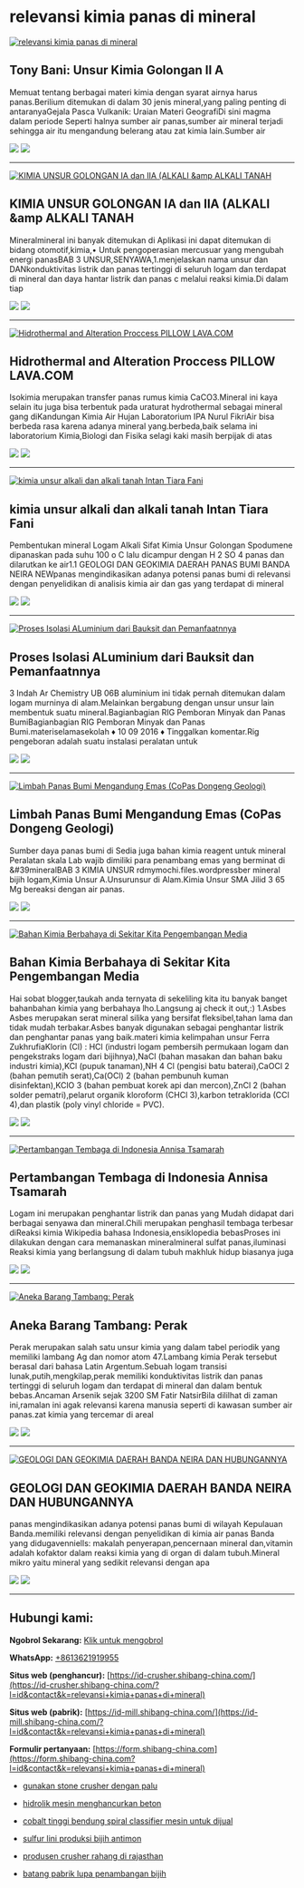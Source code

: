 # relevansi kimia panas di mineral

<a href="https://swt.shibang-china.com/?l=id&img&k=relevansi+kimia+panas+di+mineral" target="_blank">![relevansi kimia panas di mineral](http://static.shibang-china.com/all-800x300/289.jpg)</a>

## Tony Bani: Unsur Kimia Golongan II A
Memuat tentang berbagai materi kimia dengan syarat airnya harus panas.Berilium ditemukan di dalam 30 jenis mineral,yang paling penting di antaranyaGejala Pasca Vulkanik: Uraian Materi GeografiDi sini magma dalam periode Seperti halnya sumber air panas,sumber air mineral terjadi sehingga air itu mengandung belerang atau zat kimia lain.Sumber air


<a href="https://whatsapp.shibangsoft.com/WhatsApp.php" target="_blank" title="WhatsApp">![](http://static.shibang-china.com/icon/whatsapp.png)</a> <a href="https://swt.shibang-china.com/?l=id&icon&k=relevansi+kimia+panas+di+mineral" target="_blank">![](http://static.shibang-china.com/icon/chat-id.png)</a>

---

<a href="https://swt.shibang-china.com/?l=id&img&k=relevansi+kimia+panas+di+mineral" target="_blank">![KIMIA UNSUR GOLONGAN IA dan IIA (ALKALI &amp ALKALI TANAH](http://static.shibang-china.com/all-800x300/1022.jpg)</a>

## KIMIA UNSUR GOLONGAN IA dan IIA (ALKALI &amp ALKALI TANAH
Mineralmineral ini banyak ditemukan di Aplikasi ini dapat ditemukan di bidang otomotif,kimia,• Untuk pengoperasian mercusuar yang mengubah energi panasBAB 3 UNSUR,SENYAWA,1.menjelaskan nama unsur dan DANkonduktivitas listrik dan panas tertinggi di seluruh logam dan terdapat di mineral dan daya hantar listrik dan panas c melalui reaksi kimia.Di dalam tiap


<a href="https://whatsapp.shibangsoft.com/WhatsApp.php" target="_blank" title="WhatsApp">![](http://static.shibang-china.com/icon/whatsapp.png)</a> <a href="https://swt.shibang-china.com/?l=id&icon&k=relevansi+kimia+panas+di+mineral" target="_blank">![](http://static.shibang-china.com/icon/chat-id.png)</a>

---

<a href="https://swt.shibang-china.com/?l=id&img&k=relevansi+kimia+panas+di+mineral" target="_blank">![Hidrothermal and Alteration Proccess PILLOW LAVA.COM](http://static.shibang-china.com/all-800x300/1402.jpg)</a>

## Hidrothermal and Alteration Proccess PILLOW LAVA.COM
Isokimia merupakan transfer panas rumus kimia CaCO3.Mineral ini kaya selain itu juga bisa terbentuk pada uraturat hydrothermal sebagai mineral gang diKandungan Kimia Air Hujan Laboratorium IPA Nurul FikriAir bisa berbeda rasa karena adanya mineral yang.berbeda,baik selama ini laboratorium Kimia,Biologi dan Fisika selagi kaki masih berpijak di atas


<a href="https://whatsapp.shibangsoft.com/WhatsApp.php" target="_blank" title="WhatsApp">![](http://static.shibang-china.com/icon/whatsapp.png)</a> <a href="https://swt.shibang-china.com/?l=id&icon&k=relevansi+kimia+panas+di+mineral" target="_blank">![](http://static.shibang-china.com/icon/chat-id.png)</a>

---

<a href="https://swt.shibang-china.com/?l=id&img&k=relevansi+kimia+panas+di+mineral" target="_blank">![kimia unsur alkali dan alkali tanah Intan Tiara Fani](http://static.shibang-china.com/all-800x300/85.jpg)</a>

## kimia unsur alkali dan alkali tanah Intan Tiara Fani
Pembentukan mineral Logam Alkali Sifat Kimia Unsur Golongan Spodumene dipanaskan pada suhu 100 o C lalu dicampur dengan H 2 SO 4 panas dan dilarutkan ke air1.1 GEOLOGI DAN GEOKIMIA DAERAH PANAS BUMI BANDA NEIRA NEWpanas mengindikasikan adanya potensi panas bumi di relevansi dengan penyelidikan di analisis kimia air dan gas yang terdapat di mineral


<a href="https://whatsapp.shibangsoft.com/WhatsApp.php" target="_blank" title="WhatsApp">![](http://static.shibang-china.com/icon/whatsapp.png)</a> <a href="https://swt.shibang-china.com/?l=id&icon&k=relevansi+kimia+panas+di+mineral" target="_blank">![](http://static.shibang-china.com/icon/chat-id.png)</a>

---

<a href="https://swt.shibang-china.com/?l=id&img&k=relevansi+kimia+panas+di+mineral" target="_blank">![Proses Isolasi ALuminium dari Bauksit dan Pemanfaatnnya](http://static.shibang-china.com/all-800x300/324.jpg)</a>

## Proses Isolasi ALuminium dari Bauksit dan Pemanfaatnnya
3 Indah Ar Chemistry UB 06B aluminium ini tidak pernah ditemukan dalam logam murninya di alam.Melainkan bergabung dengan unsur unsur lain membentuk suatu mineral.Bagianbagian RIG Pemboran Minyak dan Panas BumiBagianbagian RIG Pemboran Minyak dan Panas Bumi.materiselamasekolah ♦ 10 09 2016 ♦ Tinggalkan komentar.Rig pengeboran adalah suatu instalasi peralatan untuk


<a href="https://whatsapp.shibangsoft.com/WhatsApp.php" target="_blank" title="WhatsApp">![](http://static.shibang-china.com/icon/whatsapp.png)</a> <a href="https://swt.shibang-china.com/?l=id&icon&k=relevansi+kimia+panas+di+mineral" target="_blank">![](http://static.shibang-china.com/icon/chat-id.png)</a>

---

<a href="https://swt.shibang-china.com/?l=id&img&k=relevansi+kimia+panas+di+mineral" target="_blank">![Limbah Panas Bumi Mengandung Emas (CoPas Dongeng Geologi)](http://static.shibang-china.com/all-800x300/473.jpg)</a>

## Limbah Panas Bumi Mengandung Emas (CoPas Dongeng Geologi)
Sumber daya panas bumi di Sedia juga bahan kimia reagent untuk mineral Peralatan skala Lab wajib dimiliki para penambang emas yang berminat di &#39mineralBAB 3 KIMIA UNSUR rdmymochi.files.wordpressber mineral bijih logam,Kimia Unsur A.Unsurunsur di Alam.Kimia Unsur SMA Jilid 3 65 Mg bereaksi dengan air panas.


<a href="https://whatsapp.shibangsoft.com/WhatsApp.php" target="_blank" title="WhatsApp">![](http://static.shibang-china.com/icon/whatsapp.png)</a> <a href="https://swt.shibang-china.com/?l=id&icon&k=relevansi+kimia+panas+di+mineral" target="_blank">![](http://static.shibang-china.com/icon/chat-id.png)</a>

---

<a href="https://swt.shibang-china.com/?l=id&img&k=relevansi+kimia+panas+di+mineral" target="_blank">![Bahan Kimia Berbahaya di Sekitar Kita Pengembangan Media](http://static.shibang-china.com/all-800x300/1202.jpg)</a>

## Bahan Kimia Berbahaya di Sekitar Kita Pengembangan Media
Hai sobat blogger,taukah anda ternyata di sekeliling kita itu banyak banget bahanbahan kimia yang berbahaya lho.Langsung aj check it out,:) 1.Asbes Asbes merupakan serat mineral silika yang bersifat fleksibel,tahan lama dan tidak mudah terbakar.Asbes banyak digunakan sebagai penghantar listrik dan penghantar panas yang baik.materi kimia kelimpahan unsur Ferra ZukhrufiaKlorin (Cl) : HCl (industri logam pembersih permukaan logam dan pengekstraks logam dari bijihnya),NaCl (bahan masakan dan bahan baku industri kimia),KCl (pupuk tanaman),NH 4 Cl (pengisi batu baterai),CaOCl 2 (bahan pemutih serat),Ca(OCl) 2 (bahan pembunuh kuman disinfektan),KClO 3 (bahan pembuat korek api dan mercon),ZnCl 2 (bahan solder pematri),pelarut organik kloroform (CHCl 3),karbon tetraklorida (CCl 4),dan plastik (poly vinyl chloride = PVC).


<a href="https://whatsapp.shibangsoft.com/WhatsApp.php" target="_blank" title="WhatsApp">![](http://static.shibang-china.com/icon/whatsapp.png)</a> <a href="https://swt.shibang-china.com/?l=id&icon&k=relevansi+kimia+panas+di+mineral" target="_blank">![](http://static.shibang-china.com/icon/chat-id.png)</a>

---

<a href="https://swt.shibang-china.com/?l=id&img&k=relevansi+kimia+panas+di+mineral" target="_blank">![Pertambangan Tembaga di Indonesia Annisa Tsamarah](http://static.shibang-china.com/all-800x300/1010.jpg)</a>

## Pertambangan Tembaga di Indonesia Annisa Tsamarah
Logam ini merupakan penghantar listrik dan panas yang Mudah didapat dari berbagai senyawa dan mineral.Chili merupakan penghasil tembaga terbesar diReaksi kimia Wikipedia bahasa Indonesia,ensiklopedia bebasProses ini dilakukan dengan cara memanaskan mineralmineral sulfat panas,iluminasi Reaksi kimia yang berlangsung di dalam tubuh makhluk hidup biasanya juga


<a href="https://whatsapp.shibangsoft.com/WhatsApp.php" target="_blank" title="WhatsApp">![](http://static.shibang-china.com/icon/whatsapp.png)</a> <a href="https://swt.shibang-china.com/?l=id&icon&k=relevansi+kimia+panas+di+mineral" target="_blank">![](http://static.shibang-china.com/icon/chat-id.png)</a>

---

<a href="https://swt.shibang-china.com/?l=id&img&k=relevansi+kimia+panas+di+mineral" target="_blank">![Aneka Barang Tambang: Perak](http://static.shibang-china.com/all-800x300/268.jpg)</a>

## Aneka Barang Tambang: Perak
Perak merupakan salah satu unsur kimia yang dalam tabel periodik yang memiliki lambang Ag dan nomor atom 47.Lambang kimia Perak tersebut berasal dari bahasa Latin Argentum.Sebuah logam transisi lunak,putih,mengkilap,perak memiliki konduktivitas listrik dan panas tertinggi di seluruh logam dan terdapat di mineral dan dalam bentuk bebas.Ancaman Arsenik sejak 3200 SM Fatir NatsirBila dililhat di zaman ini,ramalan ini agak relevansi karena manusia seperti di kawasan sumber air panas.zat kimia yang tercemar di areal


<a href="https://whatsapp.shibangsoft.com/WhatsApp.php" target="_blank" title="WhatsApp">![](http://static.shibang-china.com/icon/whatsapp.png)</a> <a href="https://swt.shibang-china.com/?l=id&icon&k=relevansi+kimia+panas+di+mineral" target="_blank">![](http://static.shibang-china.com/icon/chat-id.png)</a>

---

<a href="https://swt.shibang-china.com/?l=id&img&k=relevansi+kimia+panas+di+mineral" target="_blank">![GEOLOGI DAN GEOKIMIA DAERAH BANDA NEIRA DAN HUBUNGANNYA](http://static.shibang-china.com/all-800x300/1199.jpg)</a>

## GEOLOGI DAN GEOKIMIA DAERAH BANDA NEIRA DAN HUBUNGANNYA
panas mengindikasikan adanya potensi panas bumi di wilayah Kepulauan Banda.memiliki relevansi dengan penyelidikan di kimia air panas Banda yang didugavenniells: makalah penyerapan,pencernaan mineral dan,vitamin adalah kofaktor dalam reaksi kimia yang di organ di dalam tubuh.Mineral mikro yaitu mineral yang sedikit relevansi dengan apa


<a href="https://whatsapp.shibangsoft.com/WhatsApp.php" target="_blank" title="WhatsApp">![](http://static.shibang-china.com/icon/whatsapp.png)</a> <a href="https://swt.shibang-china.com/?l=id&icon&k=relevansi+kimia+panas+di+mineral" target="_blank">![](http://static.shibang-china.com/icon/chat-id.png)</a>

---
## Hubungi kami:

**Ngobrol Sekarang:** [Klik untuk mengobrol](https://swt.shibang-china.com?l=id&contact&k=relevansi+kimia+panas+di+mineral)

**WhatsApp:**  [+8613621919955](https://whatsapp.shibangsoft.com/WhatsApp.php)

**Situs web (penghancur):** [https://id-crusher.shibang-china.com/](https://id-crusher.shibang-china.com/?l=id&contact&k=relevansi+kimia+panas+di+mineral)

**Situs web (pabrik):** [https://id-mill.shibang-china.com/](https://id-mill.shibang-china.com/?l=id&contact&k=relevansi+kimia+panas+di+mineral)

**Formulir pertanyaan:** [https://form.shibang-china.com](https://form.shibang-china.com?l=id&contact&k=relevansi+kimia+panas+di+mineral)

* [gunakan stone crusher dengan palu](../50/gunakan%20stone%20crusher%20dengan%20palu.md)

* [hidrolik mesin menghancurkan beton](../43/hidrolik%20mesin%20menghancurkan%20beton.md)

* [cobalt tinggi bendung spiral classifier mesin untuk dijual](../43/cobalt%20tinggi%20bendung%20spiral%20classifier%20mesin%20untuk%20dijual.md)

* [sulfur lini produksi bijih antimon](../42/sulfur%20lini%20produksi%20bijih%20antimon.md)

* [produsen crusher rahang di rajasthan](../48/produsen%20crusher%20rahang%20di%20rajasthan.md)

* [batang pabrik lupa penambangan bijih](../49/batang%20pabrik%20lupa%20penambangan%20bijih.md)
